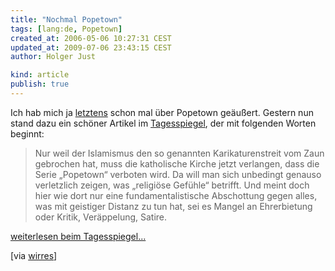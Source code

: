 ```yaml
---
title: "Nochmal Popetown"
tags: [lang:de, Popetown]
created_at: 2006-05-06 10:27:31 CEST
updated_at: 2009-07-06 23:43:15 CEST
author: Holger Just

kind: article
publish: true
---
```


Ich hab mich ja [letztens](/2006/05/popetown-hat-es-mal-wieder-geschafft) schon mal über Popetown geäußert. Gestern nun stand dazu ein schöner Artikel im [Tagesspiegel](http://archiv.tagesspiegel.de/archiv/05.05.2006/2509779.asp), der mit folgenden Worten beginnt:

>Nur weil der Islamismus den so genannten Karikaturenstreit vom Zaun gebrochen hat, muss die katholische Kirche jetzt verlangen, dass die Serie „Popetown“ verboten wird. Da will man sich unbedingt genauso verletzlich zeigen, was „religiöse Gefühle“ betrifft. Und meint doch hier wie dort nur eine fundamentalistische Abschottung gegen alles, was mit geistiger Distanz zu tun hat, sei es Mangel an Ehrerbietung oder Kritik, Veräppelung, Satire.

[weiterlesen beim Tagesspiegel...](http://archiv.tagesspiegel.de/archiv/05.05.2006/2509779.asp) 

[via [wirres](http://wirres.net/article/articleview/3655/1/6/)]